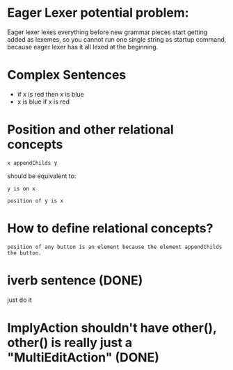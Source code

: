 
# Eager Lexer potential problem:

Eager lexer lexes everything before new grammar pieces start getting added as lexemes, so you cannot run one single string as startup command, because eager lexer has it all lexed at the beginning.


# Complex Sentences

* if x is red then x is blue
* x is blue if x is red

# Position and other relational concepts

```
x appendChilds y 
```

should be equivalent to:

```
y is on x
```

```
position of y is x
```


# How to define relational concepts?

```
position of any button is an element because the element appendChilds the button.
```


# iverb sentence (DONE)
just do it 

# ImplyAction shouldn't have other(), other() is really just a "MultiEditAction" (DONE)












